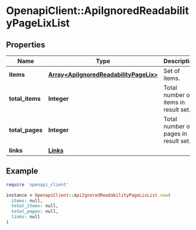 # OpenapiClient::ApiIgnoredReadabilityPageLixList

## Properties

| Name | Type | Description | Notes |
| ---- | ---- | ----------- | ----- |
| **items** | [**Array&lt;ApiIgnoredReadabilityPageLix&gt;**](ApiIgnoredReadabilityPageLix.md) | Set of items. |  |
| **total_items** | **Integer** | Total number of items in result set. |  |
| **total_pages** | **Integer** | Total number of pages in result set. |  |
| **links** | [**Links**](Links.md) |  | [optional] |

## Example

```ruby
require 'openapi_client'

instance = OpenapiClient::ApiIgnoredReadabilityPageLixList.new(
  items: null,
  total_items: null,
  total_pages: null,
  links: null
)
```

